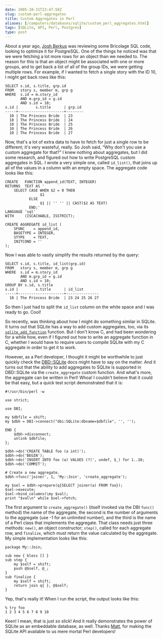 ```yaml
--- 
date: 2005-10-31T23:47:58Z
slug: custom-perl-aggregates
title: Custom Aggregates in Perl
aliases: [/computers/databases/sqlite/custom_perl_aggregates.html]
tags: [SQLite, API, Perl, Postgres]
type: post
---
```


About a year ago, [Josh Berkus] was reviewing some Bricolage SQL code, looking
to optimize it for PostgreSQL. One of the things he noticed was that we were
fetching a lot more rows for an object than we needed to. The reason for this is
that an object might be associated with one or more groups, and to get back a
list of all of the group IDs, we were getting multiple rows. For example, if I
wanted to fetch a single story with the ID 10, I might get back rows like this:

    SELECT s.id, s.title, grp.id
    FROM   story s, member m, grp g
    WHERE  s.id = m.story_id
           AND m.grp_id = g.id
           AND s.id = 10;
    s.id |        s.title      | grp.id
    -----+---------------------+--------
      10 | The Princess Bride  | 23
      10 | The Princess Bride  | 24
      10 | The Princess Bride  | 25
      10 | The Princess Bride  | 26
      10 | The Princess Bride  | 27

Now, that's a lot of extra data to have to fetch for just a single row to be
different; it's very wasteful, really. So Josh said, “Why don't you use a custom
aggregate for that?” I knew nothing about aggregates, but I did some research,
and figured out how to write PostgreSQL custom aggregates in SQL. I wrote a very
simple one, called `id_list()`, that joins up all of the values in a column with
an empty space. The aggregate code looks like this:

    CREATE   FUNCTION append_id(TEXT, INTEGER)
    RETURNS  TEXT AS '
        SELECT CASE WHEN $2 = 0 THEN
                    $1
               ELSE
                    $1 || '' '' || CAST($2 AS TEXT)
               END;'
    LANGUAGE 'sql'
    WITH     (ISCACHABLE, ISSTRICT);

    CREATE AGGREGATE id_list (
        SFUNC    = append_id,
        BASETYPE = INTEGER,
        STYPE    = TEXT,
        INITCOND = ''
    );

Now I was able to vastly simplify the results returned by the query:

    SELECT s.id, s.title, id_list(grp.id)
    FROM   story s, member m, grp g
    WHERE  s.id = m.story_id
           AND m.grp_id = g.id
           AND s.id = 10;
    GROUP BY s.id, s.title
    s.id |        s.title      | id_list
    -----+---------------------+---------------
      10 | The Princess Bride  | 23 24 25 26 27

So then I just had to split the `id_list` column on the white space and I was
ready to go. Cool!

So recently, was thinking about how I might do something similar in SQLite. It
turns out that SQLite has a way to add custom aggregates, too, via its
[`sqlite_add_function`] function. But I don't know C, and had been wondering for
a while how, even if I figured out how to write an aggregate function in C,
whether I would have to require users to compile SQLite with my C aggregate in
order to get it to work.

However, as a Perl developer, I thought it might be worthwhile to just quickly
check the [DBD::SQLite] docs might have to say on the matter. And it turns out
that the ability to add aggregates to SQLite is supported in DBD::SQLite via the
`create_aggregate` custom function. And what's more, the aggregate can be
written in Perl! Whoa! I couldn't believe that it could be that easy, but a
quick test script demonstrated that it is:

    #!/usr/bin/perl -w

    use strict;

    use DBI;

    my $dbfile = shift;
    my $dbh = DBI->connect("dbi:SQLite:dbname=$dbfile", '', '');

    END {
        $dbh->disconnect;
        unlink $dbfile;
    };

    $dbh->do('CREATE TABLE foo (a int)');
    $dbh->do('BEGIN');
    $dbh->do('INSERT INTO foo (a) VALUES (?)', undef, $_) for 1..10;
    $dbh->do('COMMIT');

    # Create a new aggregate.
    $dbh->func('joiner', 1, 'My::Join', 'create_aggregate');

    my $sel = $dbh->prepare(q{SELECT joiner(a) FROM foo});
    $sel->execute;
    $sel->bind_columns(\my $val);
    print "$val\n" while $sel->fetch;

The first argument to `create_aggregate()` (itself invoked via the DBI `func()`
method) the name of the aggregate, the second is the number of arguments to the
aggregate (use -1 for an unlimited number), and the third is the name of a Perl
class that implements the aggregate. That class needs just three methods:
`new()`, an object constructor; `step()`, called for each aggregate row, and
`finalize`, which must return the value calculated by the aggregate. My simple
implementation looks like this:

    package My::Join;

    sub new { bless [] }
    sub step {
        my $self = shift;
        push @$self, @_;
    }
    sub finalize {
        my $self = shift;
        return join q{ }, @$self;
    }

Yep, that's really it! When I run the script, the output looks like this:

    % try foo
    1 2 3 4 5 6 7 8 9 10

Keen! I mean, that is just *so* slick! And it really demonstrates the power of
SQLite as an embeddable database, as well. Thanks [Matt], for making the SQLite
API available to us mere mortal Perl developers!

  [Josh Berkus]: http://blogs.ittoolbox.com/database/soup/
    "Josh Berkus's Database Soup"
  [`sqlite_add_function`]: http://www.sqlite.org/capi3ref.html#sqlite3_create_function
    "C/C++ Interface For SQLite Version 3: sqlite_add_function"
  [DBD::SQLite]: http://search.cpan.org/dist/DBD-SQLite/ "DBD::SQLite on CPAN"
  [Matt]: http://www.sergeant.org/view/Matt "Matt Sergeant"
